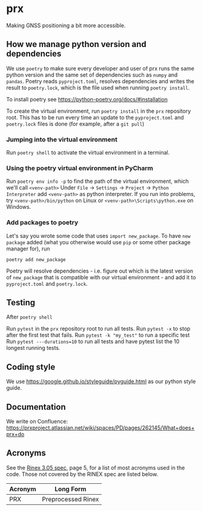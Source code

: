 # prx

Making GNSS positioning a bit more accessible.

## How we manage python version and dependencies
We use `poetry` to make sure every developer and user of prx runs the same python version
and the same set of dependencies such as `numpy` and `pandas`. Poetry reads `pyproject.toml`, 
resolves dependencies and writes the result to `poetry.lock`, which is the file used when running
`poetry install`.

To install poetry see https://python-poetry.org/docs/#installation

To create the virtual environment, run
`poetry install` in the `prx` repository root. This has to be run every time an update to the `pyproject.toml` and `poetry.lock`
files is done (for example, after a `git pull`)

### Jumping into the virtual environment
Run `poetry shell` to activate the virtual environment in a terminal.

### Using the poetry virtual environment in PyCharm
Run `poetry env info -p` to find the path of the virtual environment, which we'll call `<venv-path>`
Under `File` -> `Settings` -> `Project` -> `Python Interpreter` add `<venv-path>` as python interpreter.
If you run into problems, try `<venv-path>/bin/python` on Linux or `<venv-path>\Scripts\python.exe` on Windows.

### Add packages to poetry
Let's say you wrote some code that uses `import new_package`. To have `new package` added (what you otherwise
 would use `pip` or some other package manager for), run

`poetry add new_package`

Poetry will resolve dependencies - i.e. figure out which is the latest version of `new_package` that is compatible with 
our virtual environment - and add it to `pyproject.toml` and `poetry.lock`.

## Testing
After `poetry shell`

Run `pytest` in the `prx` repository root to run all tests.
Run `pytest -x` to stop after the first test that fails.
Run `pytest -k "my_test"` to run a specific test
Run `pytest ---durations=10` to run all tests and have pytest list the 10 longest running tests.

## Coding style
We use https://google.github.io/styleguide/pyguide.html as our python style guide.

## Documentation

We write on Confluence:
https://prxproject.atlassian.net/wiki/spaces/PD/pages/262145/What+does+prx+do

## Acronyms
See the [Rinex 3.05 spec](https://files.igs.org/pub/data/format/rinex305.pdf), page 5, for a list of most acronyms used in the code. Those not covered by the RINEX spec are listed below.

| Acronym      | Long Form|
| ----------- | ----------- |
| PRX      | Preprocessed Rinex       |
